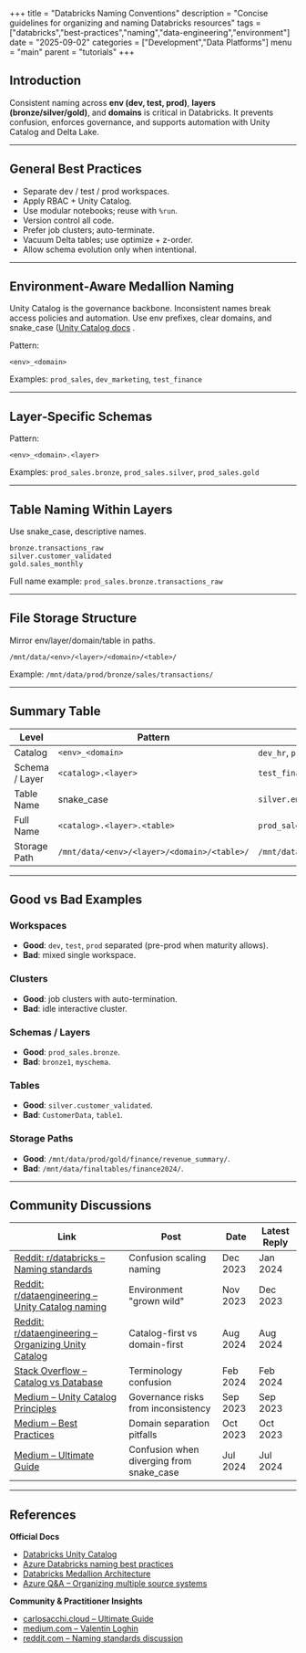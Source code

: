 +++
title = "Databricks Naming Conventions"
description = "Concise guidelines for organizing and naming Databricks resources"
tags = ["databricks","best-practices","naming","data-engineering","environment"]
date = "2025-09-02"
categories = ["Development","Data Platforms"]
menu = "main"
parent = "tutorials"
+++

## Introduction

Consistent naming across **env (dev, test, prod)**, **layers (bronze/silver/gold)**, and **domains** is critical in Databricks. It prevents confusion, enforces governance, and supports automation with Unity Catalog and Delta Lake.

---

## General Best Practices

* Separate dev / test / prod workspaces.
* Apply RBAC + Unity Catalog.
* Use modular notebooks; reuse with `%run`.
* Version control all code.
* Prefer job clusters; auto-terminate.
* Vacuum Delta tables; use optimize + z-order.
* Allow schema evolution only when intentional.

---

## Environment‑Aware Medallion Naming

Unity Catalog is the governance backbone. Inconsistent names break access policies and automation. Use env prefixes, clear domains, and snake\_case ([Unity Catalog docs](https://learn.microsoft.com/azure/databricks/data-governance/unity-catalog/) .

Pattern:

```
<env>_<domain>
```

Examples: `prod_sales`, `dev_marketing`, `test_finance`

---

## Layer‑Specific Schemas

Pattern:

```
<env>_<domain>.<layer>
```

Examples: `prod_sales.bronze`, `prod_sales.silver`, `prod_sales.gold`

---

## Table Naming Within Layers

Use snake\_case, descriptive names.

```
bronze.transactions_raw
silver.customer_validated
gold.sales_monthly
```

Full name example: `prod_sales.bronze.transactions_raw`

---

## File Storage Structure

Mirror env/layer/domain/table in paths.

```
/mnt/data/<env>/<layer>/<domain>/<table>/
```

Example: `/mnt/data/prod/bronze/sales/transactions/`

---

## Summary Table

| Level          | Pattern                                     | Example                               |
| -------------- | ------------------------------------------- | ------------------------------------- |
| Catalog        | `<env>_<domain>`                            | `dev_hr`, `prod_sales`                |
| Schema / Layer | `<catalog>.<layer>`                         | `test_finance.bronze`                 |
| Table Name     | snake\_case                                 | `silver.employee_cleaned`             |
| Full Name      | `<catalog>.<layer>.<table>`                 | `prod_sales.gold.monthly_rev`         |
| Storage Path   | `/mnt/data/<env>/<layer>/<domain>/<table>/` | `/mnt/data/dev/bronze/marketing/ads/` |

---

## Good vs Bad Examples

### Workspaces

* **Good**: `dev`, `test`, `prod` separated (pre-prod when maturity allows).
* **Bad**: mixed single workspace.

### Clusters

* **Good**: job clusters with auto-termination.
* **Bad**: idle interactive cluster.

### Schemas / Layers

* **Good**: `prod_sales.bronze`.
* **Bad**: `bronze1`, `myschema`.

### Tables

* **Good**: `silver.customer_validated`.
* **Bad**: `CustomerData`, `table1`.

### Storage Paths

* **Good**: `/mnt/data/prod/gold/finance/revenue_summary/`.
* **Bad**: `/mnt/data/finaltables/finance2024/`.

---

## Community Discussions

| Link                                                                                                                                                                                        | Post                                      | Date     | Latest Reply |
| ------------------------------------------------------------------------------------------------------------------------------------------------------------------------------------------- | ----------------------------------------- | -------- | ------------ |
| [Reddit: r/databricks – Naming standards](https://www.reddit.com/r/databricks/comments/182o6us/naming_standards_for_three_level_name_space/?utm_source=chatgpt.com)                         | Confusion scaling naming                  | Dec 2023 | Jan 2024     |
| [Reddit: r/dataengineering – Unity Catalog naming](https://www.reddit.com/r/dataengineering/comments/17pvnt2/unity_catalog_databricks_naming_convention_best/?utm_source=chatgpt.com)       | Environment "grown wild"                  | Nov 2023 | Dec 2023     |
| [Reddit: r/dataengineering – Organizing Unity Catalog](https://www.reddit.com/r/dataengineering/comments/1fkws1g/how_are_teams_organizing_databricks_unity_catalog/?utm_source=chatgpt.com) | Catalog-first vs domain-first             | Aug 2024 | Aug 2024     |
| [Stack Overflow – Catalog vs Database](https://stackoverflow.com/questions/78149033/rationale-for-databricks-naming-catalog-and-database-not-database-and-sch?utm_source=chatgpt.com)       | Terminology confusion                     | Feb 2024 | Feb 2024     |
| [Medium – Unity Catalog Principles](https://medium.com/%40anil.jain.baba/databricks-unity-catalog-guiding-principles-2c08cb9923a6?utm_source=chatgpt.com)                                   | Governance risks from inconsistency       | Sep 2023 | Sep 2023     |
| [Medium – Best Practices](https://medium.com/%40valentin.loghin/databricks-best-practices-and-naming-conventions-105013ec31c9?utm_source=chatgpt.com)                                       | Domain separation pitfalls                | Oct 2023 | Oct 2023     |
| [Medium – Ultimate Guide](https://www.carlosacchi.cloud/the-ultimate-guide-to-databricks-naming-conventions-for-a-scalable-data-lakehouse-9ff816b5f483?utm_source=chatgpt.com)              | Confusion when diverging from snake\_case | Jul 2024 | Jul 2024     |

---

## References

**Official Docs**

* [Databricks Unity Catalog](https://learn.microsoft.com/en-us/azure/databricks/data-governance/unity-catalog/)
* [Azure Databricks naming best practices](https://learn.microsoft.com/en-us/azure/databricks/best-practices/naming-conventions)
* [Databricks Medallion Architecture](https://learn.microsoft.com/en-us/azure/databricks/lakehouse/medallion)
* [Azure Q\&A – Organizing multiple source systems](https://learn.microsoft.com/en-us/answers/questions/5526633/best-practice-for-organizing-multiple-source-syste?utm_source=chatgpt.com)

**Community & Practitioner Insights**

* [carlosacchi.cloud – Ultimate Guide](https://www.carlosacchi.cloud/the-ultimate-guide-to-databricks-naming-conventions-for-a-scalable-data-lakehouse-9ff816b5f483?utm_source=chatgpt.com)
* [medium.com – Valentin Loghin](https://medium.com/%40valentin.loghin/databricks-best-practices-and-naming-conventions-105013ec31c9?utm_source=chatgpt.com)
* [reddit.com – Naming standards discussion](https://www.reddit.com/r/databricks/comments/182o6us/naming_standards_for_three_level_name_space/?utm_source=chatgpt.com)

